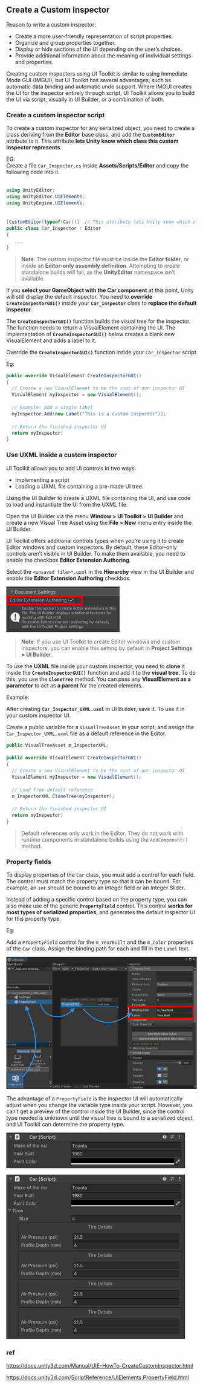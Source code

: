 ## Create a Custom Inspector

Reason to write a custom inspector:

- Create a more user-friendly representation of script properties.
- Organize and group properties together.
- Display or hide sections of the UI depending on the user’s choices.
- Provide additional information about the meaning of individual settings and properties.

Creating custom inspectors using UI Toolkit is similar to using Immediate Mode GUI (IMGUI), but UI Toolkit has several advantages, such as automatic data binding and automatic undo support. Where IMGUI creates the UI for the inspector entirely through script, UI Toolkit allows you to build the UI via script, visually in UI Builder, or a combination of both.

### Create a custom inspector script
To create a custom inspector for any serialized object, you need to create a class deriving from the **Editor** base class, and add the **`CustomEditor`** attribute to it. This attribute **lets Unity know which class this custom inspector represents**.

EG: \
Create a file `Car_Inspector.cs` inside **Assets/Scripts/Editor** and copy the following code into it.

```cs

using UnityEditor;
using UnityEditor.UIElements;
using UnityEngine.UIElements;


[CustomEditor(typeof(Car))]  // This attribute lets Unity know which class this custom inspector represents
public class Car_Inspector : Editor
{
   ...
}

```
> **Note**: The custom inspector file must be inside the **Editor folder**, or inside an **Editor-only assembly definition**. Attempting to create standalone builds will fail, as the **UnityEditor** namespace isn’t available.

If you **select your GameObject with the Car component** at this point, Unity will still display the default inspector. You need to **override `CreateInspectorGUI()`** inside your **`Car_Inspector`** class to **replace the default inspector**.

The **`CreateInspectorGUI()`** function builds the visual tree for the inspector. The function needs to return a VisualElement containing the UI. The implementation of **`CreateInspectorGUI()`** below creates a blank new VisualElement and adds a label to it.

Override the **`CreateInspectorGUI()`** function inside your `Car_Inspector` script 

Eg:

```cs
public override VisualElement CreateInspectorGUI()
{
  // Create a new VisualElement to be the root of our inspector UI
  VisualElement myInspector = new VisualElement();

  // Example: Add a simple label
  myInspector.Add(new Label("This is a custom inspector"));

  // Return the finished inspector UI
  return myInspector;
}

```

### Use UXML inside a custom inspector
UI Toolkit allows you to add UI controls in two ways:

-   Implementing a script
-   Loading a UXML file containing a pre-made UI tree.


Using the UI Builder to create a UXML file containing the UI, and use code to load and instantiate the UI from the UXML file.

Open the UI Builder via the menu **Window > UI Toolkit > UI Builder** and create a new Visual Tree Asset using the **File > New** menu entry inside the UI Builder.


UI Toolkit offers additional controls types when you’re using it to create Editor windows and custom inspectors. By default, these Editor-only controls aren’t visible in UI Builder. To make them available, you need to enable the checkbox **Editor Extension Authoring**.

Select the `<unsaved file>*.uxml` in the **Hierarchy** view in the UI Builder and enable the **Editor Extension Authoring** checkbox.

![](../img/uie-howto-custominspector-uibuilder-extensionauthoring.png)


> **Note**: If you use UI Toolkit to create Editor windows and custom inspectors, you can enable this setting by default in **Project Settings > UI Builder**.

To use the **UXML** file inside your custom inspector, you need to **clone** it inside the **`CreateInspectorGUI()`** function and add it to the **visual tree**. To do this, you use the **`CloneTree`** method. You can pass any **VisualElement as a parameter** to act as **a parent** for the created elements.


Example: 

After creating **`Car_Inspector_UXML.uxml`** in UI Builder, save it. To use it in your custom inspector UI. 

Create a public variable for a `VisualTreeAsset` in your script, and assign the `Car_Inspector_UXML.uxml` file as a default reference in the Editor.



```cs
public VisualTreeAsset m_InspectorXML;

public override VisualElement CreateInspectorGUI()
{
  // Create a new VisualElement to be the root of our inspector UI
  VisualElement myInspector = new VisualElement();

  // Load from default reference
  m_InspectorXML.CloneTree(myInspector);

  // Return the finished inspector UI
  return myInspector;
}
```


> Default references only work in the Editor. They do not work with runtime components in standalone builds using the `AddComponent()` method.


### Property fields
To display properties of the `Car` class, you must add a control for each field. The control must match the property type so that it can be bound. For example, an `int` should be bound to an Integer field or an Integer Slider.

Instead of adding a specific control based on the property type, you can also make use of the generic **`PropertyField`** control. This control **works for most types of serialized properties**, and generates the default inspector UI for this property type.

Eg:

Add a `PropertyField` control for the `m_YearBuilt` and the `m_Color` properties of the `Car` class. Assign the binding path for each and fill in the `Label` text.

![](../img/uie-howto-custominspector-uibuilder-propertyfield.png)


The advantage of a `PropertyField` is the inspector UI will automatically adjust when you change the variable type inside your script. However, you can’t get a preview of the control inside the UI Builder, since the control type needed is unknown until the visual tree is bound to a serialized object, and UI Toolkit can determine the property type.


![](../img/uie-howto-custominspector-custominspector.png)



![](../img/uie-howto-custominspector-custompropertydrawer.png)



### ref 
https://docs.unity3d.com/Manual/UIE-HowTo-CreateCustomInspector.html

https://docs.unity3d.com/ScriptReference/UIElements.PropertyField.html



